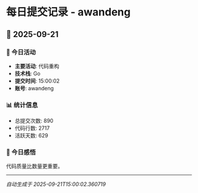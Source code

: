 # 每日提交记录 - awandeng

## 📅 2025-09-21

### 🎯 今日活动
- **主要活动**: 代码重构
- **技术栈**: Go
- **提交时间**: 15:00:02
- **账号**: awandeng

### 📊 统计信息
- 总提交次数: 890
- 代码行数: 2717
- 活跃天数: 629

### 💭 今日感悟
代码质量比数量更重要。

---
*自动生成于 2025-09-21T15:00:02.360719*
